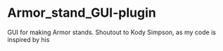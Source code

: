 # Armor_stand_GUI-plugin
GUI for making Armor stands. Shoutout to Kody Simpson, as my code is inspired by his
